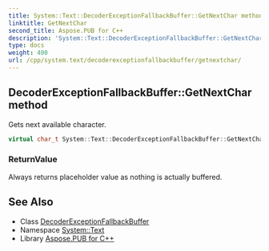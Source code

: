 ```yaml
---
title: System::Text::DecoderExceptionFallbackBuffer::GetNextChar method
linktitle: GetNextChar
second_title: Aspose.PUB for C++
description: 'System::Text::DecoderExceptionFallbackBuffer::GetNextChar method. Gets next available character in C++.'
type: docs
weight: 400
url: /cpp/system.text/decoderexceptionfallbackbuffer/getnextchar/
---
```

## DecoderExceptionFallbackBuffer::GetNextChar method


Gets next available character.

```cpp
virtual char_t System::Text::DecoderExceptionFallbackBuffer::GetNextChar() override
```


### ReturnValue

Always returns placeholder value as nothing is actually buffered.

## See Also

* Class [DecoderExceptionFallbackBuffer](../)
* Namespace [System::Text](../../)
* Library [Aspose.PUB for C++](../../../)
